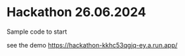 # Hackathon 26.06.2024
Sample code to start

see the demo
https://hackathon-kkhc53qgjq-ey.a.run.app/
